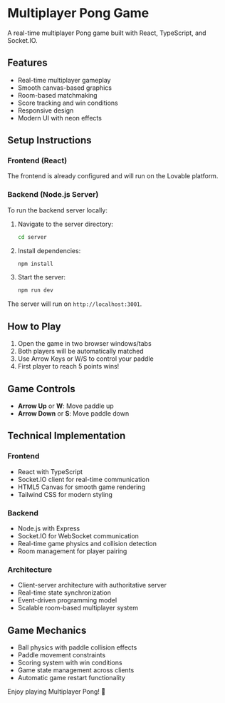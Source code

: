 
# Multiplayer Pong Game

A real-time multiplayer Pong game built with React, TypeScript, and Socket.IO.

## Features

- Real-time multiplayer gameplay
- Smooth canvas-based graphics
- Room-based matchmaking
- Score tracking and win conditions
- Responsive design
- Modern UI with neon effects

## Setup Instructions

### Frontend (React)
The frontend is already configured and will run on the Lovable platform.

### Backend (Node.js Server)
To run the backend server locally:

1. Navigate to the server directory:
   ```bash
   cd server
   ```

2. Install dependencies:
   ```bash
   npm install
   ```

3. Start the server:
   ```bash
   npm run dev
   ```

The server will run on `http://localhost:3001`.

## How to Play

1. Open the game in two browser windows/tabs
2. Both players will be automatically matched
3. Use Arrow Keys or W/S to control your paddle
4. First player to reach 5 points wins!

## Game Controls

- **Arrow Up** or **W**: Move paddle up
- **Arrow Down** or **S**: Move paddle down

## Technical Implementation

### Frontend
- React with TypeScript
- Socket.IO client for real-time communication
- HTML5 Canvas for smooth game rendering
- Tailwind CSS for modern styling

### Backend
- Node.js with Express
- Socket.IO for WebSocket communication
- Real-time game physics and collision detection
- Room management for player pairing

### Architecture
- Client-server architecture with authoritative server
- Real-time state synchronization
- Event-driven programming model
- Scalable room-based multiplayer system

## Game Mechanics

- Ball physics with paddle collision effects
- Paddle movement constraints
- Scoring system with win conditions
- Game state management across clients
- Automatic game restart functionality

Enjoy playing Multiplayer Pong! 🏓
